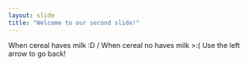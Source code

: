 ```yaml
---
layout: slide
title: "Welcome to our second slide!"
---
```

When cereal haves milk :D / When cereal no haves milk >:(
Use the left arrow to go back!
